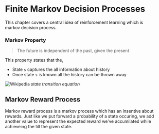 # Finite Markov Decision Processes
This chapter covers a central idea of reinforcement learning which is markov decision process.

### Markov Property
> The future is independent of the past, given the present

This property states that the, 
* State ```s``` captures the all information about history
* Once state ```s``` is known all the history can be thrown away

![Wikipedia](https://wikimedia.org/api/rest_v1/media/math/render/svg/42ea39e3455c78fb327846f28a47c1c45aef6719)
*state transition equation*

## Markov  Reward Process 
Markov reward process is a markov process which has an insentive about rewards. Just like we put forward a probability of a state occuring, we add another value to represent the expected reward we've accumilated while achieveing the till the given state.